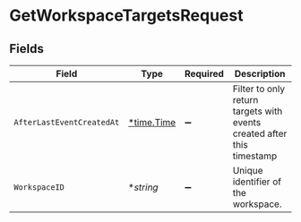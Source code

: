 # GetWorkspaceTargetsRequest


## Fields

| Field                                                                  | Type                                                                   | Required                                                               | Description                                                            |
| ---------------------------------------------------------------------- | ---------------------------------------------------------------------- | ---------------------------------------------------------------------- | ---------------------------------------------------------------------- |
| `AfterLastEventCreatedAt`                                              | [*time.Time](https://pkg.go.dev/time#Time)                             | :heavy_minus_sign:                                                     | Filter to only return targets with events created after this timestamp |
| `WorkspaceID`                                                          | **string*                                                              | :heavy_minus_sign:                                                     | Unique identifier of the workspace.                                    |
